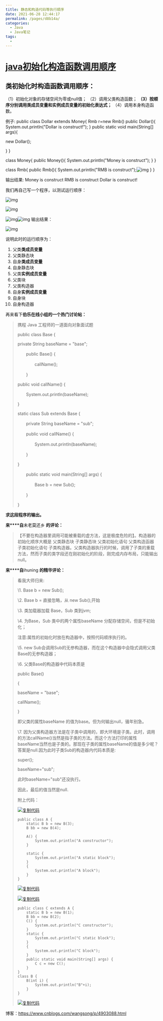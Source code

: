 ```yaml
---
title: 静态和构造代码等执行顺序
date: 2021-06-28 12:44:17
permalink: /pages/d8b14a/
categories:
  - Java
  - Java笔记
tags:
  - 
---
```



# [java初始化构造函数调用顺序](https://www.cnblogs.com/wangsong/p/4903088.html)

## 类初始化时构造函数调用顺序：

 （1）初始化对象的存储空间为零或null值；
 （2）调用父类构造函数；
 **（3）按顺序分别调用类成员变量和实例成员变量的初始化表达式；**
 （4）调用本身构造函数。

例子:
public class Dollar extends Money{
   Rmb r=new Rmb()
   public Dollar(){
   System.out.println("Dollar is construct!");
   }
   public static void main(String[] args){

   new Dollar(); 

  }
}

class Money{
 public Money(){
 System.out.println("Money is construct");
 }
}

class Rmb{
 public Rmb(){
 System.out.println("RMB is construct");![img]()
 }
}

输出结果:
Money is construct
RMB is construct
Dollar is construct!

 

我们再自己写一个程序，以测试运行顺序：

![img](http://img.alicbin.com/img/750930-20151022225151833-70262470.png)

 

 

![img](http://img.alicbin.com/img/750930-20151022225221161-662905082.png)

![img]()![img]()
输出结果：

![img](http://img.alicbin.com/img/750930-20151022225241099-1828647990.png)

  说明此时的运行顺序为：

1.   父类**类成员变量**
2.   父类静态块
3.   自身**类成员变量**
4.   自身静态块
5.   父类**实例成员变量**
6.   父类块
7.   父类构造器
8.   自身**实例成员变量**
9.   自身块
10.   自身构造器 

 再来看下**伯乐在线小组的一个热门讨论帖：**

 

 

> 携程 Java 工程师的一道面向对象面试题
>
> public class Base {
>
> private String baseName = "base";
>
> 　　public Base() {
>
> 　　　　callName();
>
> 　　}
>
> public void callName() {
>
> 　　System.out.println(baseName);
>
> }
>
> static class Sub extends Base {
>
> 　　private String baseName = "sub";
>
> 　　public void callName() {
>
> 　　　　System.out.println(baseName);
>
> 　　}
>
> }
>
> 　　public static void main(String[] args) {
>
> 　　　　Base b = new Sub();
>
> 　　}
>
> }

 

**求这段程序的输出。**

 

**来****自**未老莫还乡 **的评论：**

 

> 【不要在构造器里调用可能被重载的虚方法，这是极度危险的】。构造器的初始化顺序大概是 父类静态块 子类静态块 父类初始化语句 父类构造函器 子类初始化语句 子类构造器。父类构造器执行的时候，调用了子类的重载方法，然而子类的类字段还在刚初始化的阶段，刚完成内存布局，只能输出null。

**来****自**ihuning **的精华评论：**

> 看我大师归来:
>
>  
>
> \1. Base b = new Sub();
>
>  
>
> \2. Base b = 直接忽略，从 new Sub();开始
>
>  
>
> \3. 类加载器加载 Base，Sub 类到jvm;
>
>  
>
> \4. 为Base，Sub 类中的两个属性baseName 分配存储空间，但是不初始化；
>
>  
>
> 注意:属性的初始化时放在构造器中，按照代码顺序执行的。
>
>  
>
> \5. new Sub会调用Sub的无参构造器，而在这个构造器中会隐式调用父类Base的无参构造器；
>
>  
>
> \6. 父类Base的构造器中代码本质是
>
>  
>
> public Base()
>
> {
>
> baseName = "base";
>
> callName();
>
> }
>
>  
>
> 即父类的属性baseName 的值为base。但为何输出null，骚年别急。
>
>  
>
> \7. 因为父类构造器方法是在子类中调用的，即大环境是子类。此时，调用的方法callName()当然是指子类的方法。而这个方法打印的属性baseName当然也是子类的。那现在子类的属性baseName的值是多少呢？答案是null.因为此时子类Sub的构造器内代码本质是:
>
>  
>
> super();
>
> baseName="sub";
>
> 此时baseName="sub"还没执行。
>
>  
>
> 因此，最后的值当然是null.
>
>  
>
>  附上代码：
>
> [![复制代码](https://common.cnblogs.com/images/copycode.gif)](javascript:void(0);)
>
> ```
> public class A {
>     static B b = new B(3);
>     B bb = new B(4);
> 
>     A() {
>         System.out.println("A constructor");
>     }
> 
>     static {
>         System.out.println("A static block");
>     }
>     {
>         System.out.println("A block");
>     }
> }
> ```
>
> [![复制代码](https://common.cnblogs.com/images/copycode.gif)](javascript:void(0);)
>
> [![复制代码](https://common.cnblogs.com/images/copycode.gif)](javascript:void(0);)
>
> ```
> public class C extends A {
>     static B b = new B(1);
>     B bb = new B(2);
>     C() {
>         System.out.println("C constructor");
>     }
>     static {
>         System.out.println("C static block");
>     }
>     {
>         System.out.println("C block");
>     }
>     public static void main(String[] args) {
>         C c = new C();
>     }
> }
> class B {
>     B(int i) {
>         System.out.println("B"+i);
>     }
> }
> ```
>
> [![复制代码](https://common.cnblogs.com/images/copycode.gif)](javascript:void(0);)
>
>  

博客：https://www.cnblogs.com/wangsong/p/4903088.html
